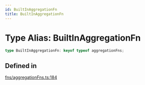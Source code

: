 ```yaml
---
id: BuiltInAggregationFn
title: BuiltInAggregationFn
---
```


# Type Alias: BuiltInAggregationFn

```ts
type BuiltInAggregationFn: keyof typeof aggregationFns;
```

## Defined in

[fns/aggregationFns.ts:184](https://github.com/TanStack/table/blob/main/packages/table-core/src/fns/aggregationFns.ts#L184)
